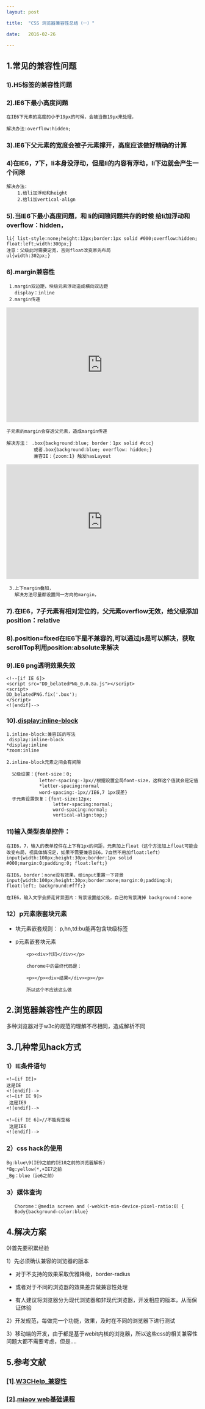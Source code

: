 ```yaml
---
layout: post

title:  "CSS 浏览器兼容性总结（一）"

date:   2016-02-26

---
```

## 1.常见的兼容性问题

### 1).H5标签的兼容性问题

### 2).IE6下最小高度问题
  
	在IE6下元素的高度的小于19px的时候，会被当做19px来处理，
	   
	解决办法:overflow:hidden;

### 3).IE6下父元素的宽度会被子元素撑开，高度应该做好精确的计算
	   
### 4)在IE6，7下，li本身没浮动，但是li的内容有浮动，li下边就会产生一个间隙

	解决办法:
		1.给li加浮动和height
		2.给li加vertical-align

### 5).当IE6下最小高度问题，和 li的间隙问题共存的时候 给li加浮动和overflow：hidden，
    
	li{ list-style:none;height:12px;border:1px solid #000;overflow:hidden; float:left;width:300px;}
    注意：父级此时需要定宽，否则float改变原先布局
    ul{width:302px;}

### 6).margin兼容性

     1.margin双边距，块级元素浮动造成横向双边距   
	   display：inline
     2.margin传递
 <iframe width="100%" height="300" src="http://jsfiddle.net/fengtaijun/5edw7ugj/embedded/result,html,css/" allowfullscreen="allowfullscreen" frameborder="0"></iframe>

	子元素的margin会穿透父元素，造成margin传递

    解决方法： .box{background:blue; border：1px solid #ccc}
              或者.box{background:blue; overflow: hidden;}
              兼容IE：{zoom:1} 触发hasLayout
<iframe width="100%" height="300" src="http://jsfiddle.net/fengtaijun/5edw7ugj/4/embedded/result,html,css/" allowfullscreen="allowfullscreen" frameborder="0"></iframe>
             

     3.上下margin叠加，
       解决方法尽量都设置同一方向的margin，

### 7).在IE6，7子元素有相对定位的，父元素overflow无效，给父级添加position：relative

### 8).position=fixed在IE6下是不兼容的,可以通过js是可以解决，获取scrollTop利用position:absolute来解决

### 9).IE6 png透明效果失效

	<!--[if IE 6]>
	<script src="DD_belatedPNG_0.0.8a.js"></script>
	<script>
	DD_belatedPNG.fix('.box');
	</script>
	<![endif]-->

### 10).[display:inline-block](http://ued.taobao.org/blog/2012/08/inline-block/)

    1.inline-block:兼容IE的写法
	 display:inline-block
	*display:inline
	*zoom:inline

    2.inline-block元素之间会有间隙

      父级设置：{font-size：0;
                letter-spacing:-3px//根据设置全局font-size，这样这个值就会是定值
                *letter-spacing:normal
                word-spacing:-1px//IE6,7 1px误差}
      子元素设置恢复：{font-size:12px;
                     letter-spacing:normal;
                     word-spacing:normal;
                     vertical-align:top;}
### 11)输入类型表单控件：

	在IE6，7，输入的表单控件在上下有1px的间距，元素加上float（这个方法加上float可能会改变布局，视具体情况定，如果不需要兼容IE6，7自然不用加float:left）
    input{width:100px;height:30px;border:1px solid #000;margin:0;padding:0; float:left;}

	在IE6，border：none没有效果，给input重置一下背景
    input{width:100px;height:30px;border:none;margin:0;padding:0; float:left; background:#fff;}
     
	在IE6，输入文字会挤走背景图片：背景设置给父级，自己的背景清掉 background：none
    
                    
### 12）p元素嵌套块元素
  
* 块元素嵌套规则： p,hn,td:bu能再包含块级标签
* p元素嵌套块元素
   
          <p><div>代码</div></p>

          chorome中的最终代码是：

          <p></p><div>结果</div><p></p>

          所以这个不应该这么做


## 2.浏览器兼容性产生的原因

   多种浏览器对于w3c的规范的理解不尽相同，造成解析不同
   
## 3.几种常见hack方式

### 1）IE条件语句

	<!—[if IE]>
	这是IE
	<![endif]-->
	<!—[if IE 9]>
	 这是IE9
	<![endif]-->
		
	<!—[if IE 6]>//不能有空格
	 这是IE6
	<![endif]-->

###  2）css hack的使用

	Bg:blue\9(IE9之前的IE10之前的浏览器解析)
	*Bg:yellow(*,+IE7之前
	_Bg：blue（ie6之前）

###  3）媒体查询
	   Chorome：@media screen and（-webkit-min-device-pixel-ratio:0）{
	   Body{background-color:blue}


## 4.解决方案

   0)首先要积累经验

   1）先必须确认兼容的浏览器的版本

  * 对于不支持的效果采取优雅降级，border-radius

  * 或者对于不同的浏览器的效果差异做兼容性处理

  * 有人建议将浏览器分为现代浏览器和非现代浏览器，开发相应的版本，从而保证体验


   2）开发规范，每做完一个功能，效果，及时在不同的浏览器下进行测试   
   
   3）移动端的开发，由于都是基于webit内核的浏览器，所以这些css的相关兼容性问题大都不需要考虑，但是....

   

## 5.参考文献

### [1].[W3CHelp_兼容性](http://www.w3help.org/zh-cn/causes/)

### [2].[miaov web基础课程]()